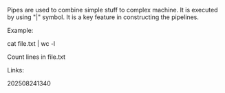 Pipes are used to combine simple stuff to complex machine. It is executed by using "|" symbol.
It is a key feature in constructing the pipelines.

Example:

cat file.txt | wc -l

Count lines in file.txt

Links:

202508241340

